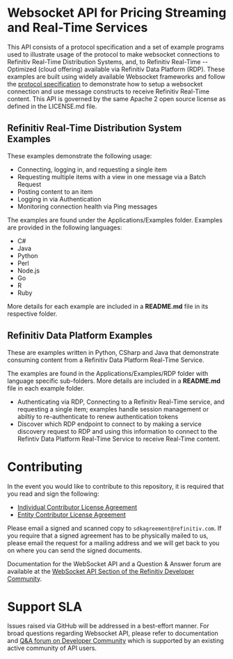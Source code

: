 # Websocket API for Pricing Streaming and Real-Time Services #

This API consists of a protocol specification and a set of example programs used to illustrate usage of the protocol to make websocket connections to Refinitiv Real-Time Distribution Systems, and, to Refinitiv Real-Time -- Optimized (cloud offering) available via Refinitiv Data Platform (RDP). These examples are built using widely available Websocket frameworks and follow the [protocol specification](https://github.com/Refinitiv/websocket-api/blob/master/WebsocketAPI_ProtocolSpecification.pdf) to demonstrate how to setup a websocket connection and use message constructs to receive Refinitiv Real-Time content. This API is governed by the same Apache 2 open source license as defined in the LICENSE.md file.

## Refinitiv Real-Time Distribution System Examples
These examples demonstrate the following usage:

* Connecting, logging in, and requesting a single item
* Requesting multiple items with a view in one message via a Batch Request
* Posting content to an item
* Logging in via Authentication
* Monitoring connection health via Ping messages

The examples are found under the Applications/Examples folder. Examples are provided in the following languages:

* C#
* Java
* Python
* Perl
* Node.js
* Go
* R
* Ruby

More details for each example are included in a __README.md__ file in its respective folder.

## Refinitiv Data Platform Examples
These are examples written in Python, CSharp and Java that demonstrate consuming content from a Refinitiv Data Platform Real-Time Service. 

The examples are found in the Applications/Examples/RDP folder with language specific sub-folders. More details are included in a __README.md__ file in each example folder.

* Authenticating via RDP, Connecting to a Refinitiv Real-Time service, and requesting a single item; examples handle session management or abiltiy to re-authenticate to renew authentication tokens
* Discover which RDP endpoint to connect to by making a service discovery request to RDP and using this information to connect to the Refintiv Data Platform Real-Time Service to receive Real-Time content.

# Contributing
In the event you would like to contribute to this repository, it is required that you read and sign the following:

- [Individual Contributor License Agreement](https://github.com/Refinitiv/websocket-api/blob/master/Individual%20Contributor%20License%20Agreement.pdf)
- [Entity Contributor License Agreement](https://github.com/Refinitiv/websocket-api/blob/master/Entity%20Contributor%20License%20Agreement.pdf)

Please email a signed and scanned copy to `sdkagreement@refinitiv.com`.  If you require that a signed agreement has to be physically mailed to us, please email the request for a mailing address and we will get back to you on where you can send the signed documents.

Documentation for the WebSocket API and a Question & Answer forum are available at the [WebSocket API Section of the Refinitiv Developer Community](https://developers.refinitiv.com/websocket-api). 

# Support SLA
Issues raised via GitHub will be addressed in a best-effort manner. For broad questions regarding Websocket API, please refer to documentation and [Q&A forum on Developer Community](https://developers.refinitiv.com/elektron/websocket-api/qa) which is supported by an existing active community of API users.
